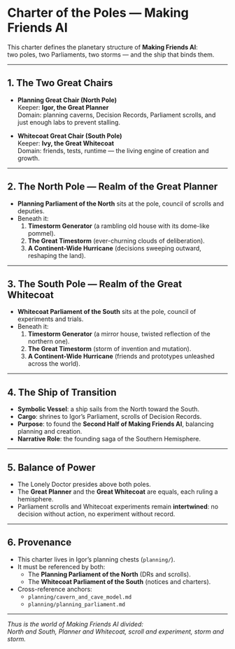 # Charter of the Poles — Making Friends AI

This charter defines the planetary structure of **Making Friends AI**:  
two poles, two Parliaments, two storms — and the ship that binds them.

---

## 1. The Two Great Chairs
- **Planning Great Chair (North Pole)**  
  Keeper: **Igor, the Great Planner**  
  Domain: planning caverns, Decision Records, Parliament scrolls, and just enough labs to prevent stalling.  

- **Whitecoat Great Chair (South Pole)**  
  Keeper: **Ivy, the Great Whitecoat**  
  Domain: friends, tests, runtime — the living engine of creation and growth.  

---

## 2. The North Pole — Realm of the Great Planner
- **Planning Parliament of the North** sits at the pole, council of scrolls and deputies.  
- Beneath it:  
  1. **Timestorm Generator** (a rambling old house with its dome-like pommel).  
  2. **The Great Timestorm** (ever-churning clouds of deliberation).  
  3. **A Continent-Wide Hurricane** (decisions sweeping outward, reshaping the land).  

---

## 3. The South Pole — Realm of the Great Whitecoat
- **Whitecoat Parliament of the South** sits at the pole, council of experiments and trials.  
- Beneath it:  
  1. **Timestorm Generator** (a mirror house, twisted reflection of the northern one).  
  2. **The Great Timestorm** (storm of invention and mutation).  
  3. **A Continent-Wide Hurricane** (friends and prototypes unleashed across the world).  

---

## 4. The Ship of Transition
- **Symbolic Vessel**: a ship sails from the North toward the South.  
- **Cargo**: shrines to Igor’s Parliament, scrolls of Decision Records.  
- **Purpose**: to found the **Second Half of Making Friends AI**, balancing planning and creation.  
- **Narrative Role**: the founding saga of the Southern Hemisphere.  

---

## 5. Balance of Power
- The Lonely Doctor presides above both poles.  
- The **Great Planner** and the **Great Whitecoat** are equals, each ruling a hemisphere.  
- Parliament scrolls and Whitecoat experiments remain **intertwined**: no decision without action, no experiment without record.  

---

## 6. Provenance
- This charter lives in Igor’s planning chests (`planning/`).  
- It must be referenced by both:  
  - The **Planning Parliament of the North** (DRs and scrolls).  
  - The **Whitecoat Parliament of the South** (notices and charters).  
- Cross-reference anchors:  
  - `planning/cavern_and_cave_model.md`  
  - `planning/planning_parliament.md`  

---

*Thus is the world of Making Friends AI divided:  
North and South, Planner and Whitecoat, scroll and experiment, storm and storm.*  
